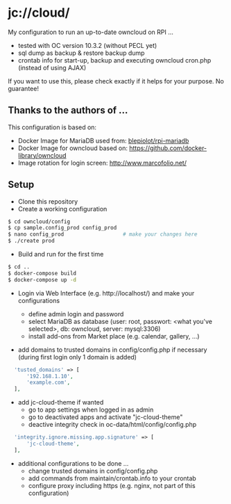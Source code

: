 # jc://cloud/

My configuration to run an up-to-date owncloud on RPI ...

* tested with OC version 10.3.2 (without PECL yet)
* sql dump as backup & restore backup dump
* crontab info for start-up, backup and executing owncloud cron.php (instead of using AJAX)

If you want to use this, please check exactly if it helps for your purpose. No guarantee!

## Thanks to the authors of ...

This configuration is based on:

* Docker Image for MariaDB used from: [blepiolot/rpi-mariadb](https://ssi.le-piolot.fr/running-owncloud-w-ssl-in-a-raspberry-pi-docker-container/)
* Docker Image for owncloud based on: https://github.com/docker-library/owncloud
* Image rotation for login screen: http://www.marcofolio.net/

## Setup

* Clone this repository
* Create a working configuration

```bash
$ cd owncloud/config
$ cp sample.config_prod config_prod
$ nano config_prod                   # make your changes here
$ ./create prod
```

* Build and run for the first time

```bash
$ cd ..
$ docker-compose build
$ docker-compose up -d
```

* Login via Web Interface (e.g. http://localhost/) and make your configurations
  * define admin login and password
  * select MariaDB as database (user: root, passwort: <what you've selected>, db: owncloud, server: mysql:3306)
  * install add-ons from Market place (e.g. calendar, gallery, ...)
  
* add domains to trusted domains in config/config.php if necessary (during first login only 1 domain is added)
```php  
  'tusted_domains' => [
      '192.168.1.10',
      'example.com',
  ],
```

* add jc-cloud-theme if wanted
  * go to app settings when logged in as admin
  * go to deactivated apps and activate "jc-cloud-theme"
  * deactive integrity check in oc-data/html/config/config.php

```php  
  'integrity.ignore.missing.app.signature' => [
      'jc-cloud-theme',
  ],
```
  

* additional configurations to be done ...
  * change trusted domains in config/config.php
  * add commands from maintain/crontab.info to your crontab
  * configure proxy including https (e.g. nginx, not part of this configuration)


